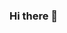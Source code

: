 ### Hi there 👋

<!--
**sudhanshu647/sudhanshu647** is a ✨ _special_ ✨ repository because its `README.md` (this file) appears on your GitHub profile.

Here are some ideas to get you started:

- 🔭 I’m currently working with **MERN** and **JS**.
- 🌱 I’m currently learning **AWS services** and **Graphql**.
- 🤔 I’m looking for help with **Nodejs**
- 💬 Ask me about **Nodejs**
- 🥅 2020 Goals: Contribute more to Open Source projects
-->
